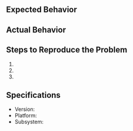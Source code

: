 ## Expected Behavior



## Actual Behavior



## Steps to Reproduce the Problem

1.
1.
1.

## Specifications

- Version:
- Platform:
- Subsystem:
